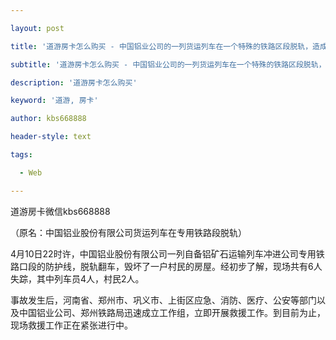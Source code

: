 ---
layout: post
title: '道游房卡怎么购买 - 中国铝业公司的一列货运列车在一个特殊的铁路区段脱轨，造成6人失去联系。'
subtitle: '道游房卡怎么购买 - 中国铝业公司的一列货运列车在一个特殊的铁路区段脱轨，造成6人失去联系。'
description: '道游房卡怎么购买'
keyword: '道游, 房卡'
author: kbs668888
header-style: text
tags:
  - Web
---
道游房卡微信kbs668888

（原名：中国铝业股份有限公司货运列车在专用铁路段脱轨）

4月10日22时许，中国铝业股份有限公司一列自备铝矿石运输列车冲进公司专用铁路口段的防护线，脱轨翻车，毁坏了一户村民的房屋。经初步了解，现场共有6人失踪，其中列车员4人，村民2人。

事故发生后，河南省、郑州市、巩义市、上街区应急、消防、医疗、公安等部门以及中国铝业公司、郑州铁路局迅速成立工作组，立即开展救援工作。到目前为止，现场救援工作正在紧张进行中。

